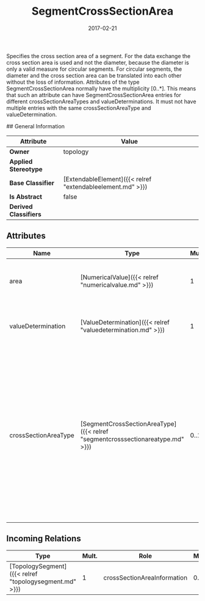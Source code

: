 ﻿---
title: SegmentCrossSectionArea
toc: false
type: specs
date: "2017-02-21"
draft: false
specification: VEC
version: 1.1.3
documentType: "Recommendation"
elementType: Class
classes:
  - SegmentCrossSectionArea
menu_name: vec-1.1.3
---
<p>Specifies the cross section area of a segment. For the data exchange  the cross section area is used and not the diameter, because the diameter is only a valid measure for circular segments.  For circular segments, the diameter and the cross section area can be translated into each other without the loss of information.  Attributes of the type SegmentCrossSectionArea normally have the multiplicity [0..*]. This means that such an attribute can have SegmentCrossSectionArea entries for different crossSectionAreaTypes and valueDeterminations. It must not have multiple entries with the same crossSectionAreaType and valueDetermination.  </p>
## General Information

| Attribute               | Value |
|-------------------------|-------|
| **Owner**               | topology |
| **Applied Stereotype**  |   |
| **Base Classifier**     | [ExtendableElement]({{< relref "extendableelement.md" >}})<br/>  |
| **Is Abstract**         | false |
| **Derived Classifiers** |   |

## Attributes
|  Name  |  Type  |  Mult.  |  Description  |  Owning Classifier  |
|--------|--------|---------|---------------|--------------|
|area | [NumericalValue]({{< relref "numericalvalue.md" >}}) | 1 | <p> Specifies the value of the cross section area of the segment.      </p> | [SegmentCrossSectionArea]({{< relref "segmentcrosssectionarea.md" >}}) |
|valueDetermination | [ValueDetermination]({{< relref "valuedetermination.md" >}}) | 1 | <p> Specifies the method for determination of the value.      </p> | [SegmentCrossSectionArea]({{< relref "segmentcrosssectionarea.md" >}}) |
|crossSectionAreaType | [SegmentCrossSectionAreaType]({{< relref "segmentcrosssectionareatype.md" >}}) | 0..1 | <p> Specifies the type of the cross section area of the segment. Different types are for example needed to differentiate between the designed space of a segment and the actually needed space (e.g. calculated from the wires going through the segment).     </p>      <p> Attribute is defined as an <i>OpenEnumeration.</i>      </p> | [SegmentCrossSectionArea]({{< relref "segmentcrosssectionarea.md" >}}) |

##  Incoming Relations
|    Type  |   Mult.  |   Role    |   Mult.   |   Description  |
|----------|----------|-----------|-----------|----------------|
| [TopologySegment]({{< relref "topologysegment.md" >}}) | 1 | crossSectionAreaInformation | 0..* | Specifies the different SegmentCrossSectionAreas of the TopologySegment. |
